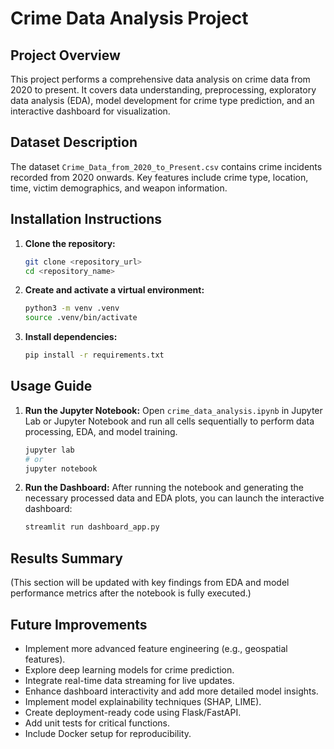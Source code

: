 # Crime Data Analysis Project

## Project Overview
This project performs a comprehensive data analysis on crime data from 2020 to present. It covers data understanding, preprocessing, exploratory data analysis (EDA), model development for crime type prediction, and an interactive dashboard for visualization.

## Dataset Description
The dataset `Crime_Data_from_2020_to_Present.csv` contains crime incidents recorded from 2020 onwards. Key features include crime type, location, time, victim demographics, and weapon information.

## Installation Instructions
1.  **Clone the repository:**
    ```bash
    git clone <repository_url>
    cd <repository_name>
    ```
2.  **Create and activate a virtual environment:**
    ```bash
    python3 -m venv .venv
    source .venv/bin/activate
    ```
3.  **Install dependencies:**
    ```bash
    pip install -r requirements.txt
    ```

## Usage Guide
1.  **Run the Jupyter Notebook:**
    Open `crime_data_analysis.ipynb` in Jupyter Lab or Jupyter Notebook and run all cells sequentially to perform data processing, EDA, and model training.
    ```bash
    jupyter lab
    # or
    jupyter notebook
    ```
2.  **Run the Dashboard:**
    After running the notebook and generating the necessary processed data and EDA plots, you can launch the interactive dashboard:
    ```bash
    streamlit run dashboard_app.py
    ```

## Results Summary
(This section will be updated with key findings from EDA and model performance metrics after the notebook is fully executed.)

## Future Improvements
- Implement more advanced feature engineering (e.g., geospatial features).
- Explore deep learning models for crime prediction.
- Integrate real-time data streaming for live updates.
- Enhance dashboard interactivity and add more detailed model insights.
- Implement model explainability techniques (SHAP, LIME).
- Create deployment-ready code using Flask/FastAPI.
- Add unit tests for critical functions.
- Include Docker setup for reproducibility.
